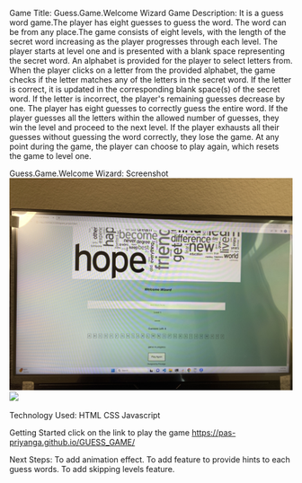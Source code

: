 Game Title: Guess.Game.Welcome Wizard
Game Description:
It is a guess word game.The player has eight guesses to guess the word. The word can be from any place.The game consists of eight levels, with the length of the secret word increasing as the player progresses through each level.
The player starts at level one and is presented with a blank space representing the secret word.
An alphabet is provided for the player to select letters from.
When the player clicks on a letter from the provided alphabet, the game checks if the letter matches any of the letters in the secret word.
If the letter is correct, it is updated in the corresponding blank space(s) of the secret word.
If the letter is incorrect, the player's remaining guesses decrease by one.
The player has eight guesses to correctly guess the entire word.
If the player guesses all the letters within the allowed number of guesses, they win the level and proceed to the next level.
If the player exhausts all their guesses without guessing the word correctly, they lose the game.
At any point during the game, the player can choose to play again, which resets the game to level one.




Guess.Game.Welcome Wizard: Screenshot
<img src="destop.jpg"/>
<img src="mobile.jpg"/>

Technology Used:
HTML
CSS
Javascript

Getting Started
click on the link to play the game
https://pas-priyanga.github.io/GUESS_GAME/

Next Steps:
To add animation effect.
To add feature to provide hints to each guess words.
To add skipping levels feature.